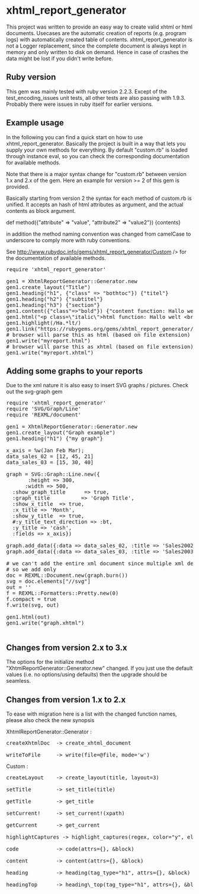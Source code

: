 xhtml_report_generator
======================

This project was written to provide an easy way to create valid xhtml or html documents.
Usecases are the automatic creation of reports (e.g. program logs) with automatically created table of contents.
xhtml_report_generator is not a Logger replacement, since the complete document is always kept in memory and
only written to disk on demand. Hence in case of crashes the data might be lost if you didn't write before.

Ruby version
-----
This gem was mainly tested with ruby version 2.2.3. Except of the test_encoding_issues unit tests, all other tests are
also passing with 1.9.3. Probably there were issues in ruby itself for earlier versions.


Example usage
-------------
In the following you can find a quick start on how to use xhtml_report_generator.
Basically the project is built in a way that lets you supply your own methods for everything.
By default "custom.rb" is loaded through instance eval, so you can check the corresponding documentation for available methods.

Note that there is a major syntax change for "custom.rb" between version 1.x and 2.x of the gem.
Here an example for version >= 2 of this gem is provided.

Basically starting from version 2 the syntax for each method of custom.rb is unified. It accepts an hash of html attributes as argument, and the actual contents as block argument.

def method({"attribute" => "value", "attribute2" => "value2"}) {contents}

in addition the method naming convention was changed from camelCase to underscore to comply more with ruby conventions.

See <a href=http://www.rubydoc.info/gems/xhtml_report_generator/Custom>http://www.rubydoc.info/gems/xhtml_report_generator/Custom /> for the documentation of available methods.

<pre>
require 'xhtml_report_generator'

gen1 = XhtmlReportGenerator::Generator.new
gen1.create_layout("Title")
gen1.heading("h1", {"class" => "bothtoc"}) {"titel"}
gen1.heading("h2") {"subtitel"}
gen1.heading("h3") {"section"}
gen1.content({"class"=>"bold"}) {"content function: Hallo welt &lt;br /> html test &lt;span class=\"r\" >red span test&lt;/span>"}
gen1.html("&lt;p class=\"italic\">html function: Hallo welt &lt;br /> html test &lt;span class=\"r\" >red span test&lt;/span>&lt;/p>")
gen1.highlight(/Ha.&ast;lt/)
gen1.link("https://rubygems.org/gems/xhtml_report_generator/") {"download the gem"}
# browser will parse this as html (based on file extension)
gen1.write("myreport.html")
# browser will parse this as xhtml (based on file extension)
gen1.write("myreport.xhtml")
</pre>

Adding some graphs to your reports
----------------------------------
Due to the xml nature it is also easy to insert SVG graphs / pictures. Check out the svg-graph gem

<pre>
require 'xhtml_report_generator'
require 'SVG/Graph/Line'
require 'REXML/document'

gen1 = XhtmlReportGenerator::Generator.new
gen1.create_layout("Graph example")
gen1.heading("h1") {"my graph"}

x_axis = %w(Jan Feb Mar);
data_sales_02 = [12, 45, 21]
data_sales_03 = [15, 30, 40]

graph = SVG::Graph::Line.new({
       :height => 300,
      :width => 500,
  :show_graph_title      => true,
  :graph_title          => 'Graph Title',
  :show_x_title  => true,
  :x_title => 'Month',
  :show_y_title  => true,
  #:y_title_text_direction => :bt,
  :y_title => 'cash',
  :fields => x_axis})

graph.add_data({:data => data_sales_02, :title => 'Sales2002'})
graph.add_data({:data => data_sales_03, :title => 'Sales2003'})

# we can't add the entire xml document since multiple xml declarations are invalid
# so we add only
doc = REXML::Document.new(graph.burn())
svg = doc.elements["//svg"]
out = ''
f = REXML::Formatters::Pretty.new(0)
f.compact = true
f.write(svg, out)

gen1.html(out)
gen1.write("graph.xhtml")

</pre>


Changes from version 2.x to 3.x
-------------------------------
The options for the initialize method "XhtmlReportGenerator::Generator.new" changed.
If you just use the default values (i.e. no options/using defaults) then the upgrade should be
seamless.

Changes from version 1.x to 2.x
-------------------------------
To ease with migration here is a list with the changed function names, please also check the new synopsis

XhtmlReportGenerator::Generator :

<pre>
createXhtmlDoc  -> create_xhtml_document

writeToFile	    -> write(file=@file, mode='w')
</pre>

Custom :

<pre>
createLayout 	-> create_layout(title, layout=3)

setTitle		-> set_title(title)

getTitle		-> get_title

setCurrent!		-> set_current!(xpath)

getCurrent		-> get_current

highlightCaptures -> highlight_captures(regex, color="y", el = @current)

code 			-> code(attrs={}, &block)

content			-> content(attrs={}, &block)

heading			-> heading(tag_type="h1", attrs={}, &block)

headingTop		-> heading\_top(tag_type="h1", attrs={}, &block)

</pre>
